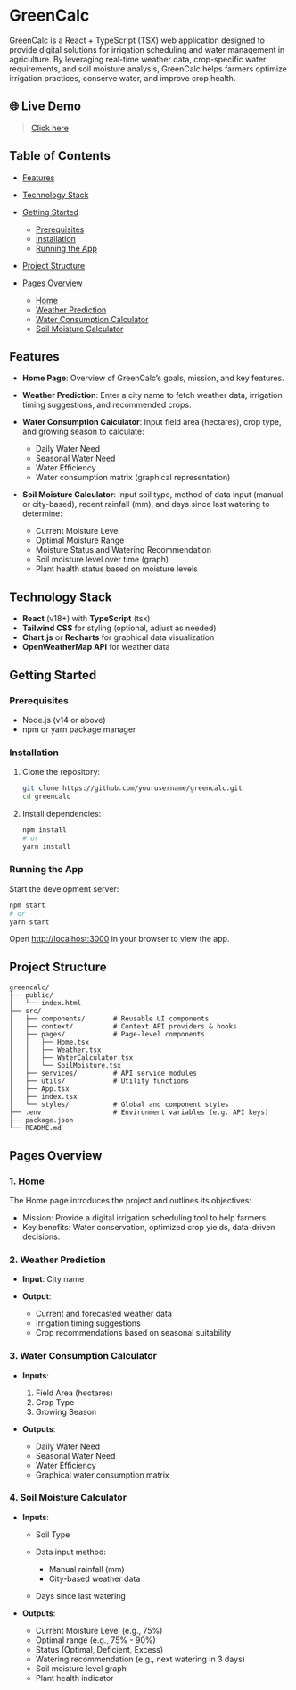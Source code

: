 # GreenCalc

GreenCalc is a React + TypeScript (TSX) web application designed to provide digital solutions for irrigation scheduling and water management in agriculture. By leveraging real-time weather data, crop-specific water requirements, and soil moisture analysis, GreenCalc helps farmers optimize irrigation practices, conserve water, and improve crop health.

## 🌐 Live Demo
>[Click here](https://weather-pre1.netlify.app)


## Table of Contents

* [Features](#features)
* [Technology Stack](#technology-stack)
* [Getting Started](#getting-started)

  * [Prerequisites](#prerequisites)
  * [Installation](#installation)
  * [Running the App](#running-the-app)
* [Project Structure](#project-structure)
* [Pages Overview](#pages-overview)

  * [Home](#1-home)
  * [Weather Prediction](#2-weather-prediction)
  * [Water Consumption Calculator](#3-water-consumption-calculator)
  * [Soil Moisture Calculator](#4-soil-moisture-calculator)


## Features

* **Home Page**: Overview of GreenCalc’s goals, mission, and key features.
* **Weather Prediction**: Enter a city name to fetch weather data, irrigation timing suggestions, and recommended crops.
* **Water Consumption Calculator**: Input field area (hectares), crop type, and growing season to calculate:

  * Daily Water Need
  * Seasonal Water Need
  * Water Efficiency
  * Water consumption matrix (graphical representation)
* **Soil Moisture Calculator**: Input soil type, method of data input (manual or city-based), recent rainfall (mm), and days since last watering to determine:

  * Current Moisture Level
  * Optimal Moisture Range
  * Moisture Status and Watering Recommendation
  * Soil moisture level over time (graph)
  * Plant health status based on moisture levels

## Technology Stack

* **React** (v18+) with **TypeScript** (tsx)
* **Tailwind CSS** for styling (optional, adjust as needed)
* **Chart.js** or **Recharts** for graphical data visualization
* **OpenWeatherMap API** for weather data

## Getting Started

### Prerequisites

* Node.js (v14 or above)
* npm or yarn package manager

### Installation

1. Clone the repository:

   ```bash
   git clone https://github.com/yourusername/greencalc.git
   cd greencalc
   ```

2. Install dependencies:

   ```bash
   npm install
   # or
   yarn install
   ```

### Running the App

Start the development server:

```bash
npm start
# or
yarn start
```

Open [http://localhost:3000](http://localhost:3000) in your browser to view the app.

## Project Structure

```
greencalc/
├── public/
│   └── index.html
├── src/
│   ├── components/       # Reusable UI components
│   ├── context/          # Context API providers & hooks
│   ├── pages/            # Page-level components
│   │   ├── Home.tsx
│   │   ├── Weather.tsx
│   │   ├── WaterCalculator.tsx
│   │   └── SoilMoisture.tsx
│   ├── services/         # API service modules
│   ├── utils/            # Utility functions
│   ├── App.tsx
│   ├── index.tsx
│   └── styles/           # Global and component styles
├── .env                  # Environment variables (e.g. API keys)
├── package.json
└── README.md
```

## Pages Overview

### 1. Home

The Home page introduces the project and outlines its objectives:

* Mission: Provide a digital irrigation scheduling tool to help farmers.
* Key benefits: Water conservation, optimized crop yields, data-driven decisions.

### 2. Weather Prediction

* **Input**: City name
* **Output**:

  * Current and forecasted weather data
  * Irrigation timing suggestions
  * Crop recommendations based on seasonal suitability

### 3. Water Consumption Calculator

* **Inputs**:

  1. Field Area (hectares)
  2. Crop Type
  3. Growing Season
* **Outputs**:

  * Daily Water Need
  * Seasonal Water Need
  * Water Efficiency
  * Graphical water consumption matrix

### 4. Soil Moisture Calculator

* **Inputs**:

  * Soil Type
  * Data input method:

    * Manual rainfall (mm)
    * City-based weather data
  * Days since last watering
* **Outputs**:

  * Current Moisture Level (e.g., 75%)
  * Optimal range (e.g., 75% - 90%)
  * Status (Optimal, Deficient, Excess)
  * Watering recommendation (e.g., next watering in 3 days)
  * Soil moisture level graph
  * Plant health indicator
